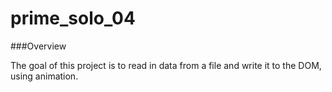 # prime_solo_04

###Overview

The goal of this project is to read in data from a file and write it to the DOM, using animation.
